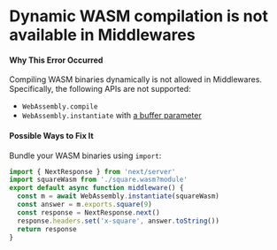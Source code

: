 # Dynamic WASM compilation is not available in Middlewares

#### Why This Error Occurred

Compiling WASM binaries dynamically is not allowed in Middlewares. Specifically,
the following APIs are not supported:

- `WebAssembly.compile`
- `WebAssembly.instantiate` with [a buffer parameter](https://developer.mozilla.org/en-US/docs/Web/JavaScript/Reference/Global_Objects/WebAssembly/instantiate#primary_overload_%E2%80%94_taking_wasm_binary_code)

#### Possible Ways to Fix It

Bundle your WASM binaries using `import`:

```typescript
import { NextResponse } from 'next/server'
import squareWasm from './square.wasm?module'
export default async function middleware() {
  const m = await WebAssembly.instantiate(squareWasm)
  const answer = m.exports.square(9)
  const response = NextResponse.next()
  response.headers.set('x-square', answer.toString())
  return response
}
```
